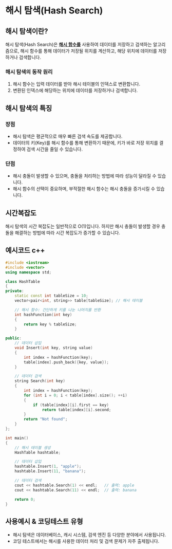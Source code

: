 # 해시 탐색(Hash Search)

## 해시 탐색이란?
  해시 탐색(Hash Search)은 **[해시 함수를][Hashlink]** 사용하여 데이터를 저장하고 검색하는 알고리즘으로, 해시 함수를 통해 데이터가 저장될 위치를 계산하고, 해당 위치에 데이터를 저장하거나 검색합니다.

### 해시 탐색의 동작 원리
1. 해시 함수는 입력 데이터를 받아 해시 테이블의 인덱스로 변환합니다.
2. 변환된 인덱스에 해당하는 위치에 데이터를 저장하거나 검색합니다.

## 해시 탐색의 특징
 ### 장점
* 해시 탐색은 평균적으로 매우 빠른 검색 속도를 제공합니다.
* 데이터의 키(Key)를 해시 함수를 통해 변환하기 때문에, 키가 바로 저장 위치를 결정하여 검색 시간을 줄일 수 있습니다.

 ### 단점
* 해시 충돌이 발생할 수 있으며, 충돌을 처리하는 방법에 따라 성능이 달라질 수 있습니다.
* 해시 함수의 선택이 중요하며, 부적절한 해시 함수는 해시 충돌을 증가시킬 수 있습니다.
 
## 시간복잡도
 해시 탐색의 시간 복잡도는 일반적으로 O(1)입니다. 하지만 해시 충돌이 발생할 경우 충돌을 해결하는 방법에 따라 시간 복잡도가 증가할 수 있습니다.

## 예시코드 c++
```cpp
#include <iostream>
#include <vector>
using namespace std;

class HashTable 
{
private:
    static const int tableSize = 10;
    vector<pair<int, string>> table[tableSize]; // 해시 테이블

    // 해시 함수: 간단하게 키를 나눈 나머지를 반환
    int hashFunction(int key) 
    {
        return key % tableSize;
    }

public:
    // 데이터 삽입
    void Insert(int key, string value) 
    {
        int index = hashFunction(key);
        table[index].push_back({key, value});
    }

    // 데이터 검색
    string Search(int key) 
    {
        int index = hashFunction(key);
        for (int i = 0; i < table[index].size(); ++i) 
        {
            if (table[index][i].first == key)
                return table[index][i].second;
        }
        return "Not found";
    }
};

int main() 
{
    // 해시 테이블 생성
    HashTable hashtable;

    // 데이터 삽입
    hashtable.Insert(1, "apple");
    hashtable.Insert(11, "banana");

    // 데이터 검색
    cout << hashtable.Search(1) << endl;   // 출력: apple
    cout << hashtable.Search(11) << endl;  // 출력: banana

    return 0;
}
``` 

## 사용예시 & 코딩테스트 유형
* 해시 탐색은 데이터베이스, 캐시 시스템, 검색 엔진 등 다양한 분야에서 사용됩니다.
* 코딩 테스트에서는 해시를 사용한 데이터 처리 및 검색 문제가 자주 출제됩니다.

[Hashlink]: https://github.com/Jealousing/PublicStudyRecordRepository/tree/main/ComputerScience/DataStructure_Algorithm_CodingTest/DataStructures/HashTable